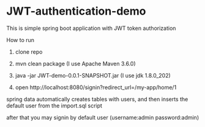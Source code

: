 # JWT-authentication-demo


This is simple spring boot application with JWT token authorization

How to run

1) clone repo

2) mvn clean package (I use Apache Maven 3.6.0)

3) java -jar JWT-demo-0.0.1-SNAPSHOT.jar (I use jdk 1.8.0_202)

4) open http://localhost:8080/signin?redirect_url=/my-app/home/1

spring data automatically creates tables with users, and then inserts the default user from the import.sql script

after that you may signin by default user (username:admin password:admin)

